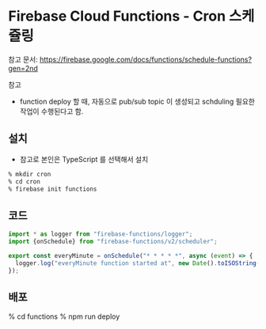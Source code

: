 # Firebase Cloud Functions - Cron 스케쥴링


참고 문서: https://firebase.google.com/docs/functions/schedule-functions?gen=2nd


참고
- function deploy 할 때, 자동으로 pub/sub topic 이 생성되고 schduling 필요한 작업이 수행된다고 함.

## 설치

- 참고로 본인은 TypeScript 를 선택해서 설치

```sh
% mkdir cron
% cd cron 
% firebase init functions
```

## 코드

```ts
import * as logger from "firebase-functions/logger";
import {onSchedule} from "firebase-functions/v2/scheduler";

export const everyMinute = onSchedule("* * * * *", async (event) => {
  logger.log("everyMinute function started at", new Date().toISOString());
});
```

## 배포

% cd functions
% npm run deploy
